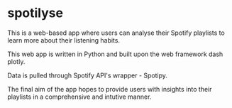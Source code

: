 # spotilyse

This is a web-based app where users can analyse their Spotify playlists to learn more about their listening habits.

This web app is written in Python and built upon the web framework dash plotly. 

Data is pulled through Spotify API's wrapper - Spotipy.

The final aim of the app hopes to provide users with insights into their playlists in a comprehensive and intutive manner. 
